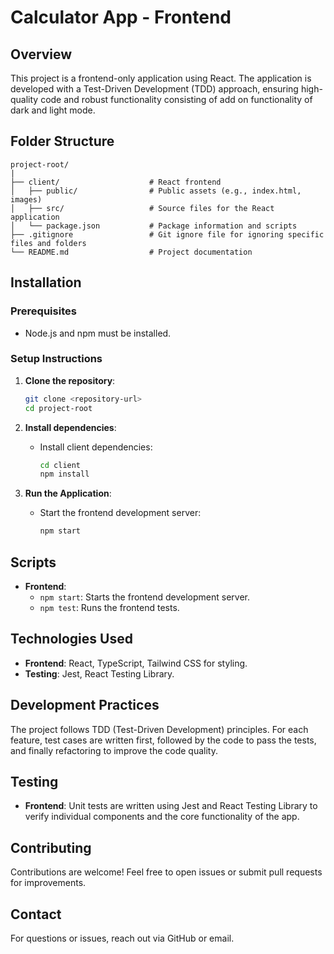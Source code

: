 # Calculator App - Frontend

## Overview

This project is a frontend-only application using React. The application is developed with a Test-Driven Development (TDD) approach, ensuring high-quality code and robust functionality consisting of add on functionality of dark and light mode.

## Folder Structure

```
project-root/
|
├── client/                    # React frontend
│   ├── public/                # Public assets (e.g., index.html, images)
│   ├── src/                   # Source files for the React application
│   └── package.json           # Package information and scripts
├── .gitignore                 # Git ignore file for ignoring specific files and folders
└── README.md                  # Project documentation
```

## Installation

### Prerequisites

- Node.js and npm must be installed.

### Setup Instructions

1. **Clone the repository**:

   ```bash
   git clone <repository-url>
   cd project-root
   ```

2. **Install dependencies**:

   - Install client dependencies:
     ```bash
     cd client
     npm install
     ```

3. **Run the Application**:

   - Start the frontend development server:
     ```bash
     npm start
     ```

## Scripts

- **Frontend**:
  - `npm start`: Starts the frontend development server.
  - `npm test`: Runs the frontend tests.

## Technologies Used

- **Frontend**: React, TypeScript, Tailwind CSS for styling.
- **Testing**: Jest, React Testing Library.

## Development Practices

The project follows TDD (Test-Driven Development) principles. For each feature, test cases are written first, followed by the code to pass the tests, and finally refactoring to improve the code quality.

## Testing

- **Frontend**: Unit tests are written using Jest and React Testing Library to verify individual components and the core functionality of the app.

## Contributing

Contributions are welcome! Feel free to open issues or submit pull requests for improvements.

## Contact

For questions or issues, reach out via GitHub or email.
